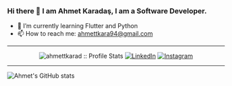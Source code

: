 ### Hi there 👋 I am Ahmet Karadaş, I am a Software Developer.
- 🌱 I’m currently learning Flutter and Python  
- 📫 How to reach me: ahmettkara94@gmail.com

---

<p align="center">
<img src="https://komarev.com/ghpvc/?username=ahmettkarad&color=blue" alt="ahmettkarad :: Profile Stats"></a>
<a href="https://www.linkedin.com/in/ahmet-karadaş-6a055a19a/" target="_blank"><img alt="LinkedIn" src="https://img.shields.io/badge/LinkedIn-ahmettkarad-blue?style=flat&logo=linkedin"></a> 
<a href="https://www.instagram.com/fehu94_/"><img alt="Instagram" src="https://img.shields.io/badge/Instagram-fehu94-blue?style=flat-square&logo=instagram"></a>
</p>

---

![Ahmet's GitHub stats](https://github-readme-stats.vercel.app/api?username=ahmettkarad&show_icons=true&theme=radical)


<!--
**ahmettkarad/ahmettkarad** is a ✨ _special_ ✨ repository because its `README.md` (this file) appears on your GitHub profile.

Here are some ideas to get you started:

- 🔭 I’m currently working on ...
- 🌱 I’m currently learning ...
- 👯 I’m looking to collaborate on ...
- 🤔 I’m looking for help with ...
- 💬 Ask me about ...
- 📫 How to reach me: ...
- 😄 Pronouns: ...
- ⚡ Fun fact: ...
-->
